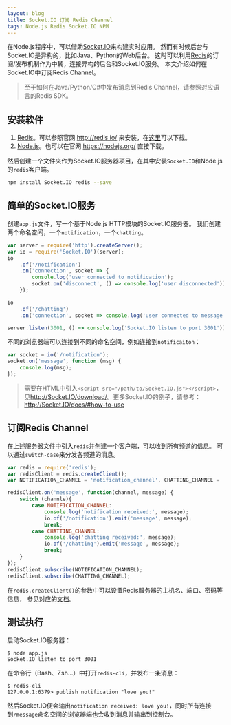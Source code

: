 ```yaml
---
layout: blog
title: Socket.IO 订阅 Redis Channel
tags: Node.js Redis Socket.IO NPM
---
```


在Node.js程序中，可以借助[Socket.IO][Socket.IO]来构建实时应用。
然而有时候后台与Socket.IO是异构的，比如Java、Python的Web后台。
这时可以利用[Redis][redis]的订阅/发布机制作为中转，连接异构的后台和Socket.IO服务。
本文介绍如何在Socket.IO中订阅Redis Channel。

> 至于如何在Java/Python/C#中发布消息到Redis Channel，请参照对应语言的Redis SDK。

<!--more-->

## 安装软件

1. [Redis][redis]。可以参照官网 <http://redis.io/> 来安装，在[这里][redis-down]可以下载。
2. [Node.js][node]。也可以在官网 <https://nodejs.org/> 直接下载。

然后创建一个文件夹作为Socket.IO服务器项目，在其中安装`Socket.IO`和Node.js的`redis`客户端。

```bash
npm install Socket.IO redis --save
```

## 简单的Socket.IO服务

创建`app.js`文件，写一个基于Node.js HTTP模块的Socket.IO服务器。
我们创建两个命名空间，一个`notification`，一个`chatting`。

```javascript
var server = require('http').createServer();
var io = require('Socket.IO')(server);
io
    .of('/notification')
    .on('connection', socket => {
        console.log('user connected to notification');
        socket.on('disconnect', () => console.log('user disconnected'));
    });

io
    .of('/chatting')
    .on('connection', socket => console.log('user connected to message'));

server.listen(3001, () => console.log('Socket.IO listen to port 3001'));
```

不同的浏览器端可以连接到不同的命名空间，例如连接到`notificaiton`：

```javascript
var socket = io('/notification');
socket.on('message', function (msg) {
    console.log(msg);
});
```

> 需要在HTML中引入`<script src="/path/to/Socket.IO.js"></script>`，见<http://Socket.IO/download/>。更多Socket.IO的例子，请参考： <http://Socket.IO/docs/#how-to-use>

## 订阅Redis Channel

在上述服务器文件中引入`redis`并创建一个客户端，可以收到所有频道的信息。
可以通过`switch-case`来分发各频道的消息。

```javascript
var redis = require('redis');
var redisClient = redis.createClient();
var NOTIFICATION_CHANNEL = 'notification_channel', CHATTING_CHANNEL = 'chatting_channel';

redisClient.on('message', function(channel, message) {
    switch (channle){
        case NOTIFICATION_CHANNEL:
            console.log('notification received:', message);
            io.of('/notification').emit('message', message);
            break;
        case CHATTING_CHANNEL:
            console.log('chatting received:', message);
            io.of('/chatting').emit('message', message);
            break;
    }
});
redisClient.subscribe(NOTIFICATION_CHANNEL);
redisClient.subscribe(CHATTING_CHANNEL);
```

在`redis.createClient()`的参数中可以设置Redis服务器的主机名、端口、密码等信息，
参见对应的[文档][npm-redis]。

## 测试执行

启动Socket.IO服务器：

```
$ node app.js
Socket.IO listen to port 3001
```

在命令行（Bash、Zsh...）中打开`redis-cli`，并发布一条消息：

```
$ redis-cli
127.0.0.1:6379> publish notification "love you!"
```

然后Socket.IO便会输出`notification received: love you!`，同时所有连接到`/message`命名空间的浏览器端也会收到消息并输出到控制台。

[npm-redis]: https://www.npmjs.com/package/redis
[Socket.IO]: http://Socket.IO/
[tmy]: http://www.tianmaying.com/
[redis-down]: http://redis.io/download
[redis]: http://redis.io/
[node]: https://nodejs.org/
